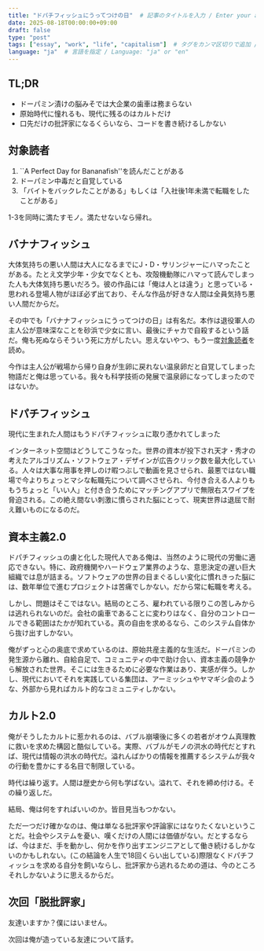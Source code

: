 ```yaml
---
title: "ドパチフィッシュにうってつけの日"  # 記事のタイトルを入力 / Enter your article title (日本語OK)
date: 2025-08-18T00:00:00+09:00
draft: false
type: "post"
tags: ["essay", "work", "life", "capitalism"]  # タグをカンマ区切りで追加 / Add tags (e.g. ["tech", "hugo"])
language: "ja"  # 言語を指定 / Language: "ja" or "en"
---
```


## TL;DR

<!-- 3行以内で記事の要点をまとめる / Summarize in 3 lines or less -->
- ドーパミン漬けの脳みそでは大企業の歯車は務まらない
- 原始時代に憧れるも、現代に残るのはカルトだけ
- 口先だけの批評家になるくらいなら、コードを書き続けるしかない

## 対象読者

1. ``A Perfect Day for Bananafish''を読んだことがある
2. ドーパミン中毒だと自覚している
3. 「バイトをバックレたことがある」もしくは「入社後1年未満で転職をしたことがある」

1-3を同時に満たすモノ。満たせないなら帰れ。

## バナナフィッシュ

<!-- なぜこの記事を書いたか、背景や動機 / Why you wrote this, background and motivation -->
大体気持ちの悪い人間は大人になるまでにJ・D・サリンジャーにハマったことがある。たとえ文学少年・少女でなくとも、攻殻機動隊にハマって読んでしまった人も大体気持ち悪いだろう。彼の作品には「俺は人とは違う」と思っている・思われる登場人物がほぼ必ず出ており、そんな作品が好きな人間は全員気持ち悪い人間だからだ。

その中でも「バナナフィッシュにうってつけの日」は有名だ。本作は退役軍人の主人公が意味深なことを砂浜で少女に言い、最後にチャカで自殺するという話だ。俺も死ぬならそういう死に方がしたい。思えないやつ、もう一度[対象読者](#対象読者)を読め。

今作は主人公が戦場から帰り自身が生卵に戻れない温泉卵だと自覚してしまった物語だと俺は思っている。我々も科学技術の発展で温泉卵になってしまったのではないか。

## ドパチフィッシュ

現代に生まれた人間はもうドパチフィッシュに取り憑かれてしまった

インターネット空間はどうしてこうなった。世界の資本が投下され天才・秀才の考えたアルゴリズム・ソフトウェア・デザインが広告クリック数を最大化している。人々は大事な用事を押しのけ暇つぶしで動画を見させられ、最悪ではない職場で今よりちょっとマシな転職先について調べさせられ、今付き合える人よりももうちょっと「いい人」と付き合うためにマッチングアプリで無限右スワイプを脅迫される。この絶え間ない刺激に慣らされた脳にとって、現実世界は退屈で耐え難いものになるのだ。

## 資本主義2.0

ドパチフィッシュの虜と化した現代人である俺は、当然のように現代の労働に適応できない。特に、政府機関やハードウェア業界のような、意思決定の遅い巨大組織では息が詰まる。ソフトウェアの世界の目まぐるしい変化に慣れきった脳には、数年単位で進むプロジェクトは苦痛でしかない。だから常に転職を考える。

しかし、問題はそこではない。結局のところ、雇われている限りこの苦しみからは逃れられないのだ。会社の歯車であることに変わりはなく、自分のコントロールできる範囲はたかが知れている。真の自由を求めるなら、このシステム自体から抜け出すしかない。

俺がずっと心の奥底で求めているのは、原始共産主義的な生活だ。ドーパミンの発生源から離れ、自給自足で、コミュニティの中で助け合い、資本主義の競争から解放された世界。そこには生きるために必要な作業はあり、実感が伴う。しかし、現代においてそれを実践している集団は、アーミッシュやヤマギシ会のような、外部から見ればカルト的なコミュニティしかない。

## カルト2.0

俺がそうしたカルトに惹かれるのは、バブル崩壊後に多くの若者がオウム真理教に救いを求めた構図と酷似している。実際、バブルがモノの洪水の時代だとすれば、現代は情報の洪水の時代だ。溢れんばかりの情報を推薦するシステムが我々の行動を豊かにする名目で制限している。

時代は繰り返す。人間は歴史から何も学ばない。溢れて、それを締め付ける。その繰り返しだ。

結局、俺は何をすればいいのか。皆目見当もつかない。

ただ一つだけ確かなのは、俺は単なる批評家や評論家にはなりたくないということだ。社会やシステムを憂い、嘆くだけの人間には価値がない。だとするならば、今はまだ、手を動かし、何かを作り出すエンジニアとして働き続けるしかないのかもしれない。(この結論を人生で18回くらい出している)際限なくドパチフィッシュを求める自分を飼いならし、批評家から逃れるための道は、今のところそれしかないように思えるからだ。

## 次回「脱批評家」

友達いますか？僕にはいません。

次回は俺が造っている友達について話す。
